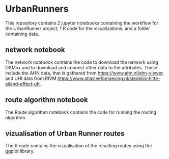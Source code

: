 # UrbanRunners
This repository contains 2 jupyter notebooks containing the workflow for the UrbanRunner project, 1 R code for the visualizations, and a folder containing data. 

## network notebook
The network notebook contains the code to download the network using OSMnx and to download and connect other data to the attributes. These include the AHN data, that is gathered from https://www.ahn.nl/ahn-viewer, and UHI data from RIVM https://www.atlasleefomgeving.nl/stedelijk-hitte-eiland-effect-uhi.

## route algorithm notebook
The Route algorithm notebook contains the code for running the routing algorithm.

## vizualisation of Urban Runner routes
The R code contains the vizualisation of the resulting routes using the ggplot library.
